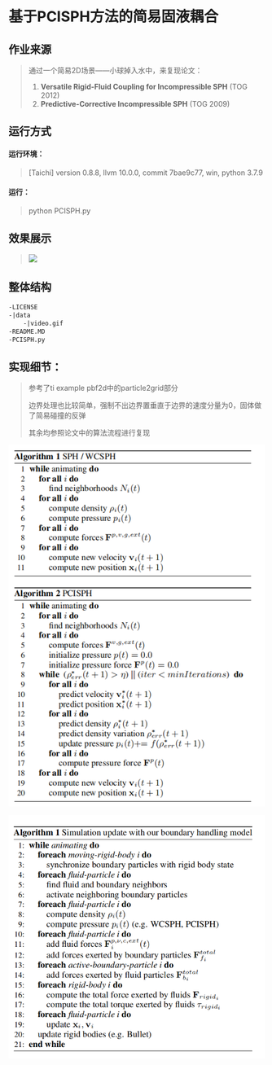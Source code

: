# 基于PCISPH方法的简易固液耦合

## 作业来源

> 通过一个简易2D场景——小球掉入水中，来复现论文：
>
> 1. **Versatile Rigid-Fluid Coupling for Incompressible SPH** (TOG 2012)
> 2. **Predictive-Corrective Incompressible SPH** (TOG 2009)

## 运行方式

#### 运行环境：

> [Taichi] version 0.8.8, llvm 10.0.0, commit 7bae9c77, win, python 3.7.9

#### 运行：

>  python PCISPH.py

## 效果展示
> ![](.\data\video.gif)

## 整体结构

```
-LICENSE
-|data
	-|video.gif
-README.MD
-PCISPH.py
```

## 实现细节：

> 参考了ti example pbf2d中的particle2grid部分
>
> 边界处理也比较简单，强制不出边界置垂直于边界的速度分量为0，固体做了简易碰撞的反弹
>
> 其余均参照论文中的算法流程进行复现

![](.\data\PCISPH.png)

![](.\data\Rigid-Fluid.png)

